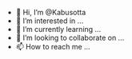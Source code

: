 - 👋 Hi, I’m @Kabusotta
- 👀 I’m interested in ...
- 🌱 I’m currently learning ...
- 💞️ I’m looking to collaborate on ...
- 📫 How to reach me ...

<!---
Kabusotta/Kabusotta is a ✨ special ✨ repository because its `README.md` (this file) appears on your GitHub profile.
You can click the Preview link to take a look at your changes.
--->
